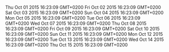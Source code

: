 Thu Oct 01 2015 16:23:09 GMT+0200
Fri Oct 02 2015 16:23:09 GMT+0200
Sat Oct 03 2015 16:23:09 GMT+0200
Sun Oct 04 2015 16:23:09 GMT+0200
Mon Oct 05 2015 16:23:09 GMT+0200
Tue Oct 06 2015 16:23:09 GMT+0200
Wed Oct 07 2015 16:23:09 GMT+0200
Thu Oct 08 2015 16:23:09 GMT+0200
Fri Oct 09 2015 16:23:09 GMT+0200
Sat Oct 10 2015 16:23:09 GMT+0200
Sun Oct 11 2015 16:23:09 GMT+0200
Mon Oct 12 2015 16:23:09 GMT+0200
Tue Oct 13 2015 16:23:09 GMT+0200
Wed Oct 14 2015 16:23:09 GMT+0200
Thu Oct 15 2015 16:23:09 GMT+0200
